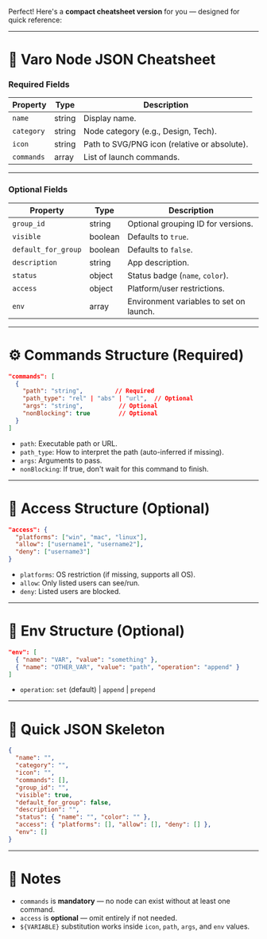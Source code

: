 Perfect! Here's a **compact cheatsheet version** for you — designed for quick reference:

---

# 📄 Varo Node JSON Cheatsheet

### Required Fields
| Property          | Type       | Description |
|-------------------|------------|-------------|
| `name`            | string     | Display name. |
| `category`        | string     | Node category (e.g., Design, Tech). |
| `icon`            | string     | Path to SVG/PNG icon (relative or absolute). |
| `commands`        | array      | List of launch commands. |

---

### Optional Fields
| Property          | Type         | Description |
|-------------------|--------------|-------------|
| `group_id`         | string       | Optional grouping ID for versions. |
| `visible`         | boolean      | Defaults to `true`. |
| `default_for_group` | boolean      | Defaults to `false`. |
| `description`     | string       | App description. |
| `status`          | object       | Status badge (`name`, `color`). |
| `access`          | object       | Platform/user restrictions. |
| `env`             | array        | Environment variables to set on launch. |

---

# ⚙️ Commands Structure (Required)

```json
"commands": [
  {
    "path": "string",         // Required
    "path_type": "rel" | "abs" | "url",  // Optional
    "args": "string",          // Optional
    "nonBlocking": true        // Optional
  }
]
```

- `path`: Executable path or URL.
- `path_type`: How to interpret the path (auto-inferred if missing).
- `args`: Arguments to pass.
- `nonBlocking`: If true, don't wait for this command to finish.

---

# 🔐 Access Structure (Optional)

```json
"access": {
  "platforms": ["win", "mac", "linux"],
  "allow": ["username1", "username2"],
  "deny": ["username3"]
}
```

- `platforms`: OS restriction (if missing, supports all OS).
- `allow`: Only listed users can see/run.
- `deny`: Listed users are blocked.

---

# 🌱 Env Structure (Optional)

```json
"env": [
  { "name": "VAR", "value": "something" },
  { "name": "OTHER_VAR", "value": "path", "operation": "append" }
]
```

- `operation`: `set` (default) | `append` | `prepend`

---

# 🧩 Quick JSON Skeleton

```json
{
  "name": "",
  "category": "",
  "icon": "",
  "commands": [],
  "group_id": "",
  "visible": true,
  "default_for_group": false,
  "description": "",
  "status": { "name": "", "color": "" },
  "access": { "platforms": [], "allow": [], "deny": [] },
  "env": []
}
```

---

# 📌 Notes

- `commands` is **mandatory** — no node can exist without at least one command.
- `access` is **optional** — omit entirely if not needed.
- `${VARIABLE}` substitution works inside `icon`, `path`, `args`, and `env` values.